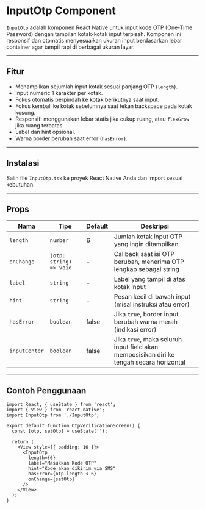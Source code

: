 # InputOtp Component

`InputOtp` adalah komponen React Native untuk input kode OTP (One-Time Password) dengan tampilan kotak-kotak input terpisah. Komponen ini responsif dan otomatis menyesuaikan ukuran input berdasarkan lebar container agar tampil rapi di berbagai ukuran layar.

---

## Fitur

- Menampilkan sejumlah input kotak sesuai panjang OTP (`length`).
- Input numeric 1 karakter per kotak.
- Fokus otomatis berpindah ke kotak berikutnya saat input.
- Fokus kembali ke kotak sebelumnya saat tekan backspace pada kotak kosong.
- Responsif: menggunakan lebar statis jika cukup ruang, atau `flexGrow` jika ruang terbatas.
- Label dan hint opsional.
- Warna border berubah saat error (`hasError`).

---

## Instalasi

Salin file `InputOtp.tsx` ke proyek React Native Anda dan import sesuai kebutuhan.

---

## Props

| Nama          | Tipe                    | Default | Deskripsi                                                                                |
| ------------- | ----------------------- | ------- | ---------------------------------------------------------------------------------------- |
| `length`      | `number`                | 6       | Jumlah kotak input OTP yang ingin ditampilkan                                            |
| `onChange`    | `(otp: string) => void` | -       | Callback saat isi OTP berubah, menerima OTP lengkap sebagai string                       |
| `label`       | `string`                | -       | Label yang tampil di atas kotak input                                                    |
| `hint`        | `string`                | -       | Pesan kecil di bawah input (misal instruksi atau error)                                  |
| `hasError`    | `boolean`               | false   | Jika `true`, border input berubah warna merah (indikasi error)                           |
| `inputCenter` | `boolean`               | false   | Jika `true`, maka seluruh input field akan memposisikan diri ke tengah secara horizontal |

---

## Contoh Penggunaan

```tsx
import React, { useState } from 'react';
import { View } from 'react-native';
import InputOtp from './InputOtp';

export default function OtpVerificationScreen() {
  const [otp, setOtp] = useState('');

  return (
    <View style={{ padding: 16 }}>
      <InputOtp
        length={6}
        label="Masukkan Kode OTP"
        hint="Kode akan dikirim via SMS"
        hasError={otp.length < 6}
        onChange={setOtp}
      />
    </View>
  );
}
```
